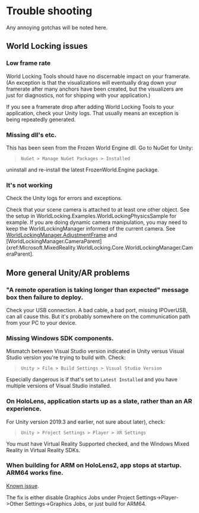 
# Trouble shooting

Any annoying gotchas will be noted here.

## World Locking issues

### Low frame rate

World Locking Tools should have no discernable impact on your framerate. (An exception is that the visualizations will eventually drag down your framerate after many anchors have been created, but the visualizers are just for diagnostics, not for shipping with your application.)

If you see a framerate drop after adding World Locking Tools to your application, check your Unity logs. That usually means an exception is being repeatedly generated.

### Missing dll's etc.

This has been seen from the Frozen World Engine dll. Go to NuGet for Unity:
 
>  `NuGet > Manage NuGet Packages > Installed`
 
uninstall and re-install the latest FrozenWorld.Engine package.

### It's not working

Check the Unity logs for errors and exceptions. 

Check that your scene camera is attached to at least one other object. See the setup in WorldLocking.Examples.WorldLockingPhysicsSample for example. If you are doing dynamic camera manipulation, you may need to keep the WorldLockingManager informed of the current camera. See [WorldLockingManager.AdjustmentFrame](xref:Microsoft.MixedReality.WorldLocking.Core.WorldLockingManager.AdjustmentFrame) and [WorldLockingManager.CameraParent](xref:Microsoft.MixedReality.WorldLocking.Core.WorldLockingManager.CameraParent].

## More general Unity/AR problems

### "A remote operation is taking longer than expected" message box then failure to deploy.

Check your USB connection. A bad cable, a bad port, missing IPOverUSB, can all cause this. But it's probably somewhere on the communication path from your PC to your device.

### Missing Windows SDK components.

Mismatch between Visual Studio version indicated in Unity versus Visual Studio version you're trying to build with. Check:

> `Unity > File > Build Settings > Visual Studio Version` 

Especially dangerous is if that's set to `Latest Installed` and you have multiple versions of Visual Studio installed.

### On HoloLens, application starts up as a slate, rather than an AR experience.

For Unity version 2019.3 and earlier, not sure about later), check: 

> `Unity > Project Settings > Player > XR Settings`  

You must have Virtual Reality Supported checked, and the Windows Mixed Reality in Virtual Reality SDKs.

### When building for ARM on HoloLens2, app stops at startup. ARM64 works fine.

[Known issue](https://issuetracker.unity3d.com/issues/enabling-graphics-jobs-in-2019-dot-3-x-results-in-a-crash-or-nothing-rendering-on-hololens-2). 

The fix is either disable Graphics Jobs under Project Settings->Player->Other Settings->Graphics Jobs, or just build for ARM64.